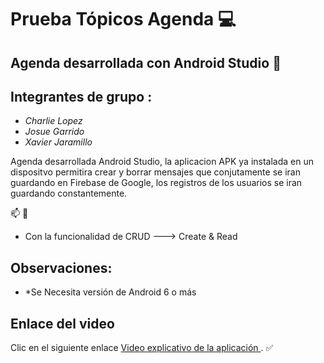 # Prueba Tópicos Agenda :computer:

## Agenda desarrollada con Android Studio :iphone:

## Integrantes de grupo : 

* *Charlie Lopez*
* *Josue Garrido* 
* *Xavier Jaramillo*

Agenda desarrollada Android Studio, la aplicacion APK ya instalada en un dispositvo permitira crear y borrar mensajes que conjutamente se iran guardando en Firebase de Google, los registros de los usuarios se iran guardando constantemente.

:mailbox: :email:

* Con la funcionalidad de CRUD ---> Create & Read

## Observaciones:

* *Se Necesita versión de Android 6 o más

## Enlace del video
Clic en el siguiente enlace [Video explicativo de la aplicación ](https://youtu.be/X8uaVe6NBqA). :white_check_mark:
